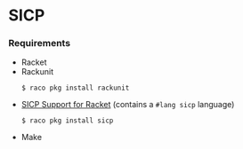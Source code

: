 # SICP

### Requirements

- Racket
- Rackunit
  ```
  $ raco pkg install rackunit
  ```
- [SICP Support for Racket](https://docs.racket-lang.org/sicp-manual/index.html) (contains a `#lang sicp` language)
  ```
  $ raco pkg install sicp
  ```
- Make
